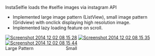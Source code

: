 InstaSelfie loads the #selfie images via instagram API<br>
<ul>
<li>Implemented large image pattern (ListView), small image pattern (Gridview) with onclick displaying high resolution image.</li>
<li>Implemented lazy loading feature on scroll.</li>
</ul>
<a href="http://www.imagesup.net/pm-1014175308038.png" title="Screenshot 2014 12 02 08 15 28" ><img src="http://www.imagesup.net/dm-1014175308038.png" alt="Screenshot 2014 12 02 08 15 28" /></a>
<a href="http://www.imagesup.net/pm-13141753080316.png" title="Screenshot 2014 12 02 08 15 35" ><img src="http://www.imagesup.net/dm-13141753080316.png" alt="Screenshot 2014 12 02 08 15 35" /></a>
<a href="http://www.imagesup.net/pm-214175308040.png" title="Screenshot 2014 12 02 08 15 44" ><img src="http://www.imagesup.net/dm-214175308040.png" alt="Screenshot 2014 12 02 08 15 44" /></a>
<br>
Large Pattern &nbsp;&nbsp;&nbsp;&nbsp;  &nbsp;&nbsp;&nbsp;&nbsp;  &nbsp;&nbsp;&nbsp;&nbsp;  &nbsp;&nbsp;&nbsp;&nbsp;  &nbsp;&nbsp;&nbsp;&nbsp; Small &nbsp;&nbsp;&nbsp;&nbsp; 
